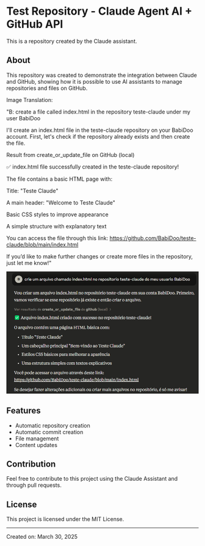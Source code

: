 # Test Repository - Claude Agent AI + GitHub API

This is a repository created by the Claude assistant.

## About

This repository was created to demonstrate the integration between Claude and GitHub, showing how it is possible to use AI assistants to manage repositories and files on GitHub.

Image Translation:

"B: create a file called index.html in the repository teste-claude under my user BabiDoo

I'll create an index.html file in the teste-claude repository on your BabiDoo account. First, let's check if the repository already exists and then create the file.

Result from create_or_update_file on GitHub (local)

✅ index.html file successfully created in the teste-claude repository!

The file contains a basic HTML page with:

Title: "Teste Claude"

A main header: "Welcome to Teste Claude"

Basic CSS styles to improve appearance

A simple structure with explanatory text

You can access the file through this link:
https://github.com/BabiDoo/teste-claude/blob/main/index.html

If you’d like to make further changes or create more files in the repository, just let me know!"

![Adding the index.html file](image.png)

## Features

- Automatic repository creation  
- Automatic commit creation  
- File management  
- Content updates  

## Contribution

Feel free to contribute to this project using the Claude Assistant and through pull requests.

## License

This project is licensed under the MIT License.

---
Created on: March 30, 2025
